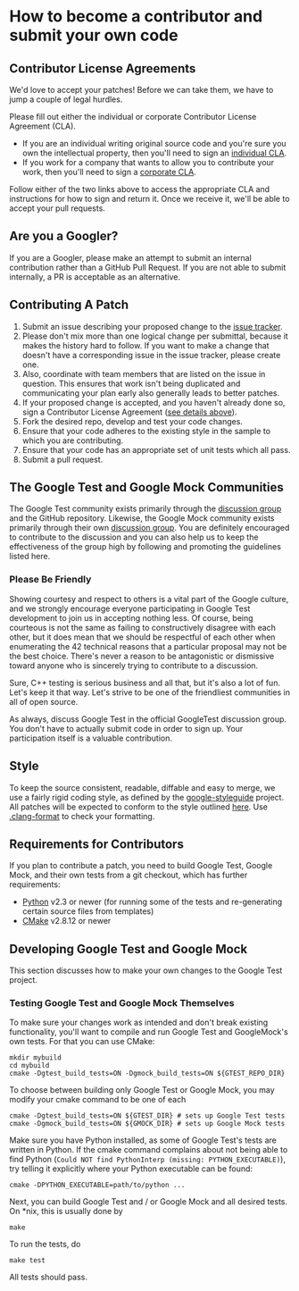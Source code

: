 # How to become a contributor and submit your own code

## Contributor License Agreements

We'd love to accept your patches! Before we can take them, we have to jump a
couple of legal hurdles.

Please fill out either the individual or corporate Contributor License Agreement
(CLA).

*   If you are an individual writing original source code and you're sure you
    own the intellectual property, then you'll need to sign an
    [individual CLA](https://developers.google.com/open-source/cla/individual).
*   If you work for a company that wants to allow you to contribute your work,
    then you'll need to sign a
    [corporate CLA](https://developers.google.com/open-source/cla/corporate).

Follow either of the two links above to access the appropriate CLA and
instructions for how to sign and return it. Once we receive it, we'll be able to
accept your pull requests.

## Are you a Googler?

If you are a Googler, please make an attempt to submit an internal contribution
rather than a GitHub Pull Request. If you are not able to submit internally, a
PR is acceptable as an alternative.

## Contributing A Patch

1.  Submit an issue describing your proposed change to the
    [issue tracker](https://github.com/google/googletest/issues).
2.  Please don't mix more than one logical change per submittal, because it
    makes the history hard to follow. If you want to make a change that doesn't
    have a corresponding issue in the issue tracker, please create one.
3.  Also, coordinate with team members that are listed on the issue in question.
    This ensures that work isn't being duplicated and communicating your plan
    early also generally leads to better patches.
4.  If your proposed change is accepted, and you haven't already done so, sign a
    Contributor License Agreement
    ([see details above](#contributor-license-agreements)).
5.  Fork the desired repo, develop and test your code changes.
6.  Ensure that your code adheres to the existing style in the sample to which
    you are contributing.
7.  Ensure that your code has an appropriate set of unit tests which all pass.
8.  Submit a pull request.

## The Google Test and Google Mock Communities

The Google Test community exists primarily through the
[discussion group](http://groups.google.com/group/googletestframework) and the
GitHub repository. Likewise, the Google Mock community exists primarily through
their own [discussion group](http://groups.google.com/group/googlemock). You are
definitely encouraged to contribute to the discussion and you can also help us
to keep the effectiveness of the group high by following and promoting the
guidelines listed here.

### Please Be Friendly

Showing courtesy and respect to others is a vital part of the Google culture,
and we strongly encourage everyone participating in Google Test development to
join us in accepting nothing less. Of course, being courteous is not the same as
failing to constructively disagree with each other, but it does mean that we
should be respectful of each other when enumerating the 42 technical reasons
that a particular proposal may not be the best choice. There's never a reason to
be antagonistic or dismissive toward anyone who is sincerely trying to
contribute to a discussion.

Sure, C++ testing is serious business and all that, but it's also a lot of fun.
Let's keep it that way. Let's strive to be one of the friendliest communities in
all of open source.

As always, discuss Google Test in the official GoogleTest discussion group. You
don't have to actually submit code in order to sign up. Your participation
itself is a valuable contribution.

## Style

To keep the source consistent, readable, diffable and easy to merge, we use a
fairly rigid coding style, as defined by the
[google-styleguide](https://github.com/google/styleguide) project. All patches
will be expected to conform to the style outlined
[here](https://google.github.io/styleguide/cppguide.html). Use
[.clang-format](https://github.com/google/googletest/blob/main/.clang-format) to
check your formatting.

## Requirements for Contributors

If you plan to contribute a patch, you need to build Google Test, Google Mock,
and their own tests from a git checkout, which has further requirements:

*   [Python](https://www.python.org/) v2.3 or newer (for running some of the
    tests and re-generating certain source files from templates)
*   [CMake](https://cmake.org/) v2.8.12 or newer

## Developing Google Test and Google Mock

This section discusses how to make your own changes to the Google Test project.

### Testing Google Test and Google Mock Themselves

To make sure your changes work as intended and don't break existing
functionality, you'll want to compile and run Google Test and GoogleMock's own
tests. For that you can use CMake:

    mkdir mybuild
    cd mybuild
    cmake -Dgtest_build_tests=ON -Dgmock_build_tests=ON ${GTEST_REPO_DIR}

To choose between building only Google Test or Google Mock, you may modify your
cmake command to be one of each

    cmake -Dgtest_build_tests=ON ${GTEST_DIR} # sets up Google Test tests
    cmake -Dgmock_build_tests=ON ${GMOCK_DIR} # sets up Google Mock tests

Make sure you have Python installed, as some of Google Test's tests are written
in Python. If the cmake command complains about not being able to find Python
(`Could NOT find PythonInterp (missing: PYTHON_EXECUTABLE)`), try telling it
explicitly where your Python executable can be found:

    cmake -DPYTHON_EXECUTABLE=path/to/python ...

Next, you can build Google Test and / or Google Mock and all desired tests. On
\*nix, this is usually done by

    make

To run the tests, do

    make test

All tests should pass.
